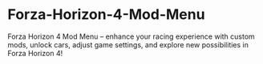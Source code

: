# Forza-Horizon-4-Mod-Menu
Forza Horizon 4 Mod Menu – enhance your racing experience with custom mods, unlock cars, adjust game settings, and explore new possibilities in Forza Horizon 4!
